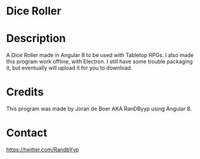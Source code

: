 # Dice Roller

# Description
A Dice Roller made in Angular 8 to be used with Tabletop RPGs. I also made this program work offline, with Electron. I still have some trouble packaging it, but eventually will upload it for you to download.

# Credits
This program was made by Joran de Boer AKA RanDByyp using Angular 8.

# Contact
https://twitter.com/RandbYyp
